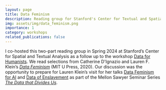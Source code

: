 ```yaml
---
layout: page
title: Data Feminism
description: Reading group for Stanford's Center for Textual and Spatial Analysis
img: assets/img/data_feminism.png
importance: 1
category: workshops
related_publications: false
---
```


I co-hosted this two-part reading group in Spring 2024 at Stanford’s Center for Spatial and Textual Analysis as a follow up to the workshop [Data for Humanists](https://chloebrault.github.io/teaching/data_for_humanists/). We read selections from Catherine D'Ignazio and Lauren F. Klein’s [*Data Feminism*](https://data-feminism.mitpress.mit.edu/) (MIT U Press, 2020). Our discussion was the opportunity to prepare for Lauren Klein’s visit for her talks [Data Feminism for AI](https://cesta.stanford.edu/events/data-feminism-ai-0) and [Data of Enslavement](https://cesta.stanford.edu/events/mellon-sawyer-seminar-series-data-enslavement-lauren-klein-alex-borucki-and-gregory-omalley) as part of the Mellon Sawyer Seminar Series [*The Data that Divides Us*](https://cesta.stanford.edu/research/2023-2024-mellon-sawyer-seminar-series-data-divides-us?search=data+that+divides+us). 
